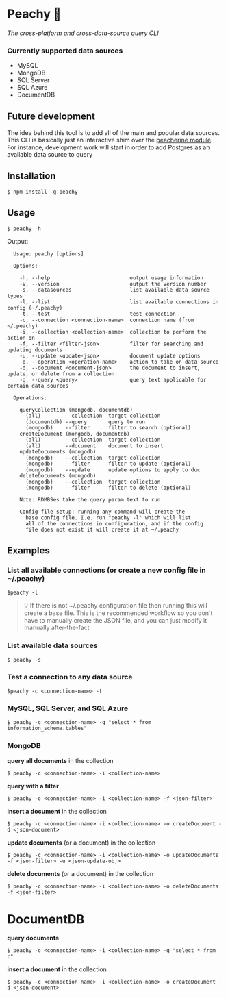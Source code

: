 # Peachy :peach:

*The cross-platform and cross-data-source query CLI*

### Currently supported data sources

 - MySQL
 - MongoDB
 - SQL Server
 - SQL Azure
 - DocumentDB

## Future development

The idea behind this tool is to add all of the main and popular data sources.  This CLI is basically just an interactive shim over the [peacherine module](https://github.com/tstringer/peacherine).  For instance, development work will start in order to add Postgres as an available data source to query

## Installation

```
$ npm install -g peachy
```

## Usage

```
$ peachy -h
```

Output:

```
  Usage: peachy [options]

  Options:

    -h, --help                          output usage information
    -V, --version                       output the version number
    -s, --datasources                   list available data source types
    -l, --list                          list available connections in config (~/.peachy)
    -t, --test                          test connection
    -c, --connection <connection-name>  connection name (from ~/.peachy)
    -i, --collection <collection-name>  collection to perform the action on
    -f, --filter <filter-json>          filter for searching and updating documents
    -u, --update <update-json>          document update options
    -o, --operation <operation-name>    action to take on data source
    -d, --document <document-json>      the document to insert, update, or delete from a collection
    -q, --query <query>                 query text applicable for certain data sources

  Operations:

    queryCollection (mongodb, documentdb)
      (all)        --collection  target collection
      (documentdb) --query       query to run
      (mongodb)    --filter      filter to search (optional)
    createDocument (mongodb, documentdb)
      (all)        --collection  target collection
      (all)        --document    document to insert
    updateDocuments (mongodb)
      (mongodb)    --collection  target collection
      (mongodb)    --filter      filter to update (optional)
      (mongodb)    --update      update options to apply to doc
    deleteDocuments (mongodb)
      (mongodb)    --collection  target collection
      (mongodb)    --filter      filter to delete (optional)

    Note: RDMBSes take the query param text to run

    Config file setup: running any command will create the 
      base config file. I.e. run "peachy -l" which will list 
      all of the connections in configuration, and if the config 
      file does not exist it will create it at ~/.peachy
```

## Examples

### List all available connections (or create a new config file in ~/.peachy)

```
$peachy -l
```

> :bulb: If there is not ~/.peachy configuration file then running this will create a base file.  This is the recommended workflow so you don't have to manually create the JSON file, and you can just modify it manually after-the-fact

### List available data sources

```
$ peachy -s
```

### Test a connection to any data source

```
$peachy -c <connection-name> -t
```

### MySQL, SQL Server, and SQL Azure

```
$ peachy -c <connection-name> -q "select * from information_schema.tables"
```

### MongoDB

**query all documents** in the collection

```
$ peachy -c <connection-name> -i <collection-name>
```

**query with a filter**

```
$ peachy -c <connection-name> -i <collection-name> -f <json-filter>
```

**insert a document** in the collection

```
$ peachy -c <connection-name> -i <collection-name> -o createDocument -d <json-document>
```

**update documents** (or a document) in the collection

```
$ peachy -c <connection-name> -i <collection-name> -o updateDocuments -f <json-filter> -u <json-update-obj>
```

**delete documents** (or a document) in the collection

```
$ peachy -c <connection-name> -i <collection-name> -o deleteDocuments -f <json-filter>
```

# DocumentDB

**query documents**

```
$ peachy -c <connection-name> -i <collection-name> -q "select * from c"
```

**insert a document** in the collection

```
$ peachy -c <connection-name> -i <collection-name> -o createDocument -d <json-document>
```